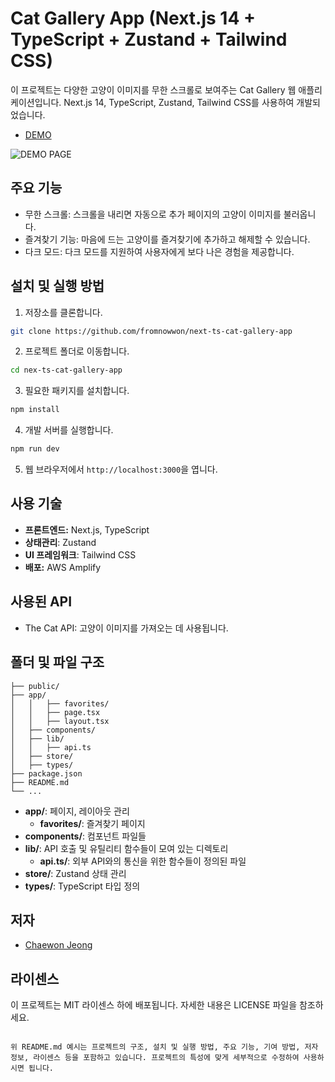 # Cat Gallery App (Next.js 14 + TypeScript + Zustand + Tailwind CSS)

이 프로젝트는 다양한 고양이 이미지를 무한 스크롤로 보여주는 Cat Gallery 웹 애플리케이션입니다. Next.js 14, TypeScript, Zustand, Tailwind CSS를 사용하여 개발되었습니다.

- [DEMO](https://main.de4cbd1a6bijp.amplifyapp.com/)

![DEMO PAGE](./public/sample1.png)

## 주요 기능

- 무한 스크롤: 스크롤을 내리면 자동으로 추가 페이지의 고양이 이미지를 불러옵니다.
- 즐겨찾기 기능: 마음에 드는 고양이를 즐겨찾기에 추가하고 해제할 수 있습니다.
- 다크 모드: 다크 모드를 지원하여 사용자에게 보다 나은 경험을 제공합니다.

## 설치 및 실행 방법

1. 저장소를 클론합니다.

```bash
git clone https://github.com/fromnowwon/next-ts-cat-gallery-app
```

2. 프로젝트 폴더로 이동합니다.

```bash
cd nex-ts-cat-gallery-app
```

3. 필요한 패키지를 설치합니다.

```bash
npm install
```

4. 개발 서버를 실행합니다.

```bash
npm run dev
```

5. 웹 브라우저에서 `http://localhost:3000`을 엽니다.

## 사용 기술

- **프론트엔드:** Next.js, TypeScript
- **상태관리**: Zustand
- **UI 프레임워크**: Tailwind CSS
- **배포:** AWS Amplify

## 사용된 API

- The Cat API: 고양이 이미지를 가져오는 데 사용됩니다.

## 폴더 및 파일 구조

```plaintext
├── public/
├── app/
│   │   ├── favorites/
│   │   ├── page.tsx
│   │   ├── layout.tsx
│   ├── components/
│   ├── lib/
│   │   ├── api.ts
│   ├── store/
│   ├── types/
├── package.json
├── README.md
└── ...
```

- **app/**: 페이지, 레이아웃 관리
  - **favorites/**: 즐겨찾기 페이지
- **components/**: 컴포넌트 파일들
- **lib/**: API 호출 및 유틸리티 함수들이 모여 있는 디렉토리
  - **api.ts/**: 외부 API와의 통신을 위한 함수들이 정의된 파일
- **store/**: Zustand 상태 관리
- **types/**: TypeScript 타입 정의

## 저자

- [Chaewon Jeong](https://github.com/fromnowwon)

## 라이센스

이 프로젝트는 MIT 라이센스 하에 배포됩니다. 자세한 내용은 LICENSE 파일을 참조하세요.

```

위 README.md 예시는 프로젝트의 구조, 설치 및 실행 방법, 주요 기능, 기여 방법, 저자 정보, 라이센스 등을 포함하고 있습니다. 프로젝트의 특성에 맞게 세부적으로 수정하여 사용하시면 됩니다.
```
